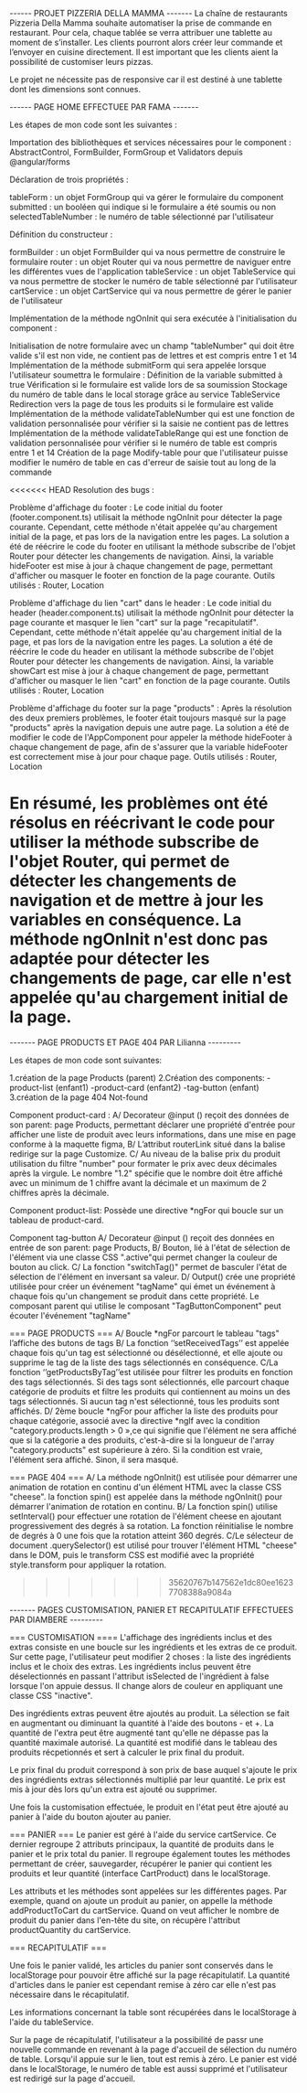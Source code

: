 ------ PROJET PIZZERIA DELLA MAMMA -------
La chaîne de restaurants Pizzeria Della Mamma souhaite automatiser la prise de commande en restaurant. Pour cela, chaque tablée se verra attribuer une tablette au moment de s’installer. Les clients pourront alors créer leur commande et l’envoyer en cuisine directement. Il est important que les clients aient la possibilité de customiser leurs pizzas.

Le projet ne nécessite pas de responsive car il est destiné à une tablette dont les dimensions sont connues.


------ PAGE HOME EFFECTUEE PAR FAMA -------

Les étapes de mon code sont les suivantes :

Importation des bibliothèques et services nécessaires pour le component :
AbstractControl, FormBuilder, FormGroup et Validators depuis @angular/forms

Déclaration de trois propriétés :

tableForm : un objet FormGroup qui va gérer le formulaire du component
submitted : un booléen qui indique si le formulaire a été soumis ou non
selectedTableNumber : le numéro de table sélectionné par l'utilisateur

Définition du constructeur :

formBuilder : un objet FormBuilder qui va nous permettre de construire le formulaire
router : un objet Router qui va nous permettre de naviguer entre les différentes vues de l'application
tableService : un objet TableService qui va nous permettre de stocker le numéro de table sélectionné par l'utilisateur
cartService : un objet CartService qui va nous permettre de gérer le panier de l'utilisateur

Implémentation de la méthode ngOnInit qui sera exécutée à l'initialisation du component :

Initialisation de notre formulaire avec un champ "tableNumber" qui doit être valide s'il est non vide, ne contient pas de lettres et est compris entre 1 et 14
Implémentation de la méthode submitForm qui sera appelée lorsque l'utilisateur soumettra le formulaire :
Définition de la variable submitted à true
Vérification si le formulaire est valide lors de sa soumission
Stockage du numéro de table dans le local storage grâce au service TableService
Redirection vers la page de tous les produits si le formulaire est valide
Implémentation de la méthode validateTableNumber qui est une fonction de validation personnalisée pour vérifier si la saisie ne contient pas de lettres
Implémentation de la méthode validateTableRange qui est une fonction de validation personnalisée pour vérifier si le numéro de table est compris entre 1 et 14
Création de la page Modify-table pour que l'utilisateur puisse modifier le numéro de table en cas d'erreur de saisie tout au long de la commande

<<<<<<< HEAD
Resolution des bugs : 

Problème d'affichage du footer :
Le code initial du footer (footer.component.ts) utilisait la méthode ngOnInit pour détecter la page courante. Cependant, cette méthode n'était appelée qu'au chargement initial de la page, et pas lors de la navigation entre les pages.
La solution a été de réécrire le code du footer en utilisant la méthode subscribe de l'objet Router pour détecter les changements de navigation. Ainsi, la variable hideFooter est mise à jour à chaque changement de page, permettant d'afficher ou masquer le footer en fonction de la page courante.
Outils utilisés : Router, Location

Problème d'affichage du lien "cart" dans le header :
Le code initial du header (header.component.ts) utilisait la méthode ngOnInit pour détecter la page courante et masquer le lien "cart" sur la page "recapitulatif". Cependant, cette méthode n'était appelée qu'au chargement initial de la page, et pas lors de la navigation entre les pages.
La solution a été de réécrire le code du header en utilisant la méthode subscribe de l'objet Router pour détecter les changements de navigation. Ainsi, la variable showCart est mise à jour à chaque changement de page, permettant d'afficher ou masquer le lien "cart" en fonction de la page courante.
Outils utilisés : Router, Location

Problème d'affichage du footer sur la page "products" :
Après la résolution des deux premiers problèmes, le footer était toujours masqué sur la page "products" après la navigation depuis une autre page.
La solution a été de modifier le code de l'AppComponent pour appeler la méthode hideFooter à chaque changement de page, afin de s'assurer que la variable hideFooter est correctement mise à jour pour chaque page.
Outils utilisés : Router, Location

En résumé, les problèmes ont été résolus en réécrivant le code pour utiliser la méthode subscribe de l'objet Router, qui permet de détecter les changements de navigation et de mettre à jour les variables en conséquence. La méthode ngOnInit n'est donc pas adaptée pour détecter les changements de page, car elle n'est appelée qu'au chargement initial de la page.
=======
------- PAGE PRODUCTS ET PAGE 404 PAR Lilianna ---------

Les  étapes de mon code sont suivantes:

1.création de la page Products (parent)
2.Création des components:
-product-list  (enfant1) 
-product-card (enfant2)
-tag-button (enfant)
3.création de la page 404 Not-found

Component product-card : 
A/ Decorateur @input () reçoit des données de son parent: page Products, permettant déclarer une propriété d'entrée
pour afficher une liste de produit  avec leurs informations, 
dans une mise en page conforme à la maquette figma,
B/ L’attribut routerLink situé dans la balise <img> redirige sur la page Customize.
C/ Au niveau de la balise prix du produit utilisation du filtre "number" pour formater le prix avec deux décimales après la virgule. Le nombre "1.2" spécifie que le nombre doit être affiché avec un minimum de 1 chiffre avant la décimale et un maximum de 2 chiffres après la décimale.

Component product-list:
Possède une directive *ngFor qui boucle sur un tableau de product-card.

Component tag-button
A/ Decorateur @input () reçoit des données en entrée de son parent: page Products,
B/ Bouton,  lié à l'état de sélection de l'élément via une classe CSS  ".active"qui permet changer la couleur de bouton au click.
C/ La fonction "switchTag()" permet de basculer l'état de sélection de l'élément en inversant sa valeur.
D/  Output() crée une propriété utilisée pour créer un événement "tagName" qui émet un événement à chaque fois qu'un changement se produit dans cette propriété.
Le composant parent qui utilise le composant "TagButtonComponent" peut écouter l'événement "tagName"

=== PAGE PRODUCTS === 
A/ Boucle *ngFor parcourt le tableau "tags" l’affiche des butons de tags
B/  La fonction ‘’setReceivedTags’’ est appelée chaque fois qu'un tag est sélectionné ou désélectionné, et elle ajoute ou supprime le tag de la liste des tags sélectionnés en conséquence.
C/La fonction ‘’getProductsByTag’’est utilisée pour filtrer les produits en fonction des tags sélectionnés. Si des tags sont sélectionnés, elle parcourt chaque catégorie de produits et filtre les produits qui contiennent au moins un des tags sélectionnés. Si aucun tag n'est sélectionné, tous les produits sont affichés.
D/ 2ème boucle *ngFor pour afficher la liste des produits pour chaque catégorie, associé avec la directive *ngIf avec la condition "category.products.length > 0 »,ce qui signifie que l'élément ne sera affiché que si la catégorie a des produits, c'est-à-dire si la longueur de l'array "category.products" est supérieure à zéro. Si la condition est vraie, l'élément sera affiché. Sinon, il sera masqué.

=== PAGE 404 === 
A/ La méthode ngOnInit() est utilisée pour démarrer une animation de rotation en continu d'un élément HTML avec la classe CSS "cheese".
la fonction spin() est appelée dans la méthode ngOnInit() pour démarrer l'animation de rotation en continu.
B/ La fonction spin() utilise setInterval() pour effectuer une rotation de l'élément cheese en ajoutant progressivement des degrés à sa rotation. La fonction réinitialise le nombre de degrés à 0 une fois que la rotation atteint 360 degrés.
C/Le sélecteur de document .querySelector() est utilisé pour trouver l'élément HTML "cheese" dans le DOM, puis le transform CSS est modifié avec la propriété style.transform pour appliquer la rotation.

>>>>>>> 35620767b147562e1dc80ee16237708388a9084a


------- PAGES CUSTOMISATION, PANIER ET RECAPITULATIF EFFECTUEES PAR DIAMBERE ---------

=== CUSTOMISATION ====
L'affichage des ingrédients inclus et des extras consiste en une boucle sur les ingrédients et les extras de ce produit.
Sur cette page, l'utilisateur peut modifier 2 choses : la liste des ingrédients inclus et le choix des extras.
Les ingrédients inclus peuvent être déselectionnés en passant l'attribut isSelected de l'ingrédient à false lorsque l'on appuie dessus. Il change alors de couleur en  appliquant une classe CSS "inactive".

Des ingrédients extras peuvent être ajoutés au produit. La sélection se fait en augmentant ou diminuant la quantité à l'aide des boutons - et +. La quantité de l'extra peut être augmenté tant qu'elle ne dépasse pas la quantité maximale autorisé. 
La quantité est modifié dans le tableau des produits récpetionnés et sert à calculer le prix final du produit.

Le prix final du produit correspond à son prix de base auquel s'ajoute le prix des ingrédients extras sélectionnés multiplié par leur quantité. Le prix est mis à jour dès lors qu'un extra est ajouté ou supprimer.

Une fois la customisation effectuée, le produit en l'état peut être ajouté au panier à l'aide du bouton ajouter au panier.

=== PANIER ===
Le panier est géré à l'aide du service cartService. Ce dernier regroupe 2 attributs principaux, la quantité de produits dans le panier et le prix total du panier. Il regroupe également toutes les méthodes permettant de créer, sauvegarder, récupérer le panier qui contient les produits et leur quantité (interface CartProduct) dans le localStorage. 

Les attributs et les méthodes sont appelées sur les différentes pages. Par exemple, quand on ajoute un produit au panier, on appelle la méthode addProductToCart du cartService. Quand on veut afficher le nombre de produit du panier dans l'en-tête du site, on récupère l'attribut productQuantity du cartService.

=== RECAPITULATIF ===

Une fois le panier validé, les articles du panier sont conservés dans le localStorage pour pouvoir être affiché sur la page récapitulatif. La quantité d'articles dans le panier est cependant remise à zéro car elle n'est pas nécessaire dans le récapitulatif. 

Les informations concernant la table sont récupérées dans le localStorage à l'aide du tableService.

Sur la page de récapitulatif, l'utilisateur a la possibilité de passr une nouvelle commande en revenant à la page d'accueil de sélection du numéro de table. Lorsqu'il appuie sur le lien, tout est remis à zéro. Le panier est vidé dans le localStorage, le numéro de table est aussi supprimé et l'utilisateur est redirigé sur la page d'accueil.

